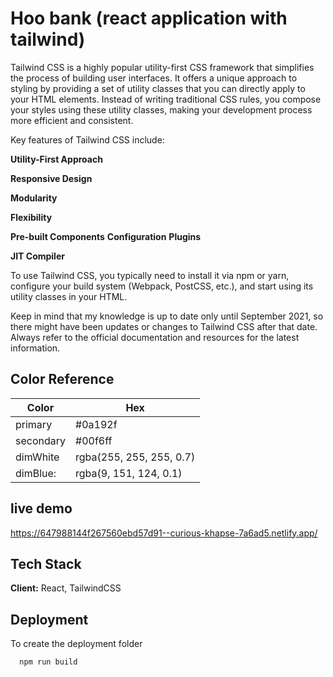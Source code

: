 # Hoo bank (react application with tailwind)

Tailwind CSS is a highly popular utility-first CSS framework that simplifies the process of building user interfaces. It offers a unique approach to styling by providing a set of utility classes that you can directly apply to your HTML elements. Instead of writing traditional CSS rules, you compose your styles using these utility classes, making your development process more efficient and consistent.

Key features of Tailwind CSS include:

**Utility-First Approach**

**Responsive Design**

**Modularity**

**Flexibility**

**Pre-built Components**
**Configuration**
**Plugins**

**JIT Compiler**

To use Tailwind CSS, you typically need to install it via npm or yarn, configure your build system (Webpack, PostCSS, etc.), and start using its utility classes in your HTML.

Keep in mind that my knowledge is up to date only until September 2021, so there might have been updates or changes to Tailwind CSS after that date. Always refer to the official documentation and resources for the latest information.

## Color Reference

| Color     | Hex                      |
| --------- | ------------------------ |
| primary   | #0a192f                  |
| secondary | #00f6ff                  |
| dimWhite  | rgba(255, 255, 255, 0.7) |
| dimBlue:  | rgba(9, 151, 124, 0.1)   |

## live demo

https://647988144f267560ebd57d91--curious-khapse-7a6ad5.netlify.app/

## Tech Stack

**Client:** React, TailwindCSS

## Deployment

To create the deployment folder

```bash
  npm run build
```
